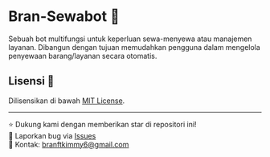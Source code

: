 # Bran-Sewabot 🤖

Sebuah bot multifungsi untuk keperluan sewa-menyewa atau manajemen layanan. Dibangun dengan tujuan memudahkan pengguna dalam mengelola penyewaan barang/layanan secara otomatis.

## Lisensi 📜
Dilisensikan di bawah [MIT License](LICENSE).

---

⭐ Dukung kami dengan memberikan star di repositori ini!  
🐛 Laporkan bug via [Issues](https://github.com/branpedia/Bran-Sewabot/issues)  
📧 Kontak: [branftkimmy6@gmail.com](mailto:branftkimmy6@gmail.com)
```

